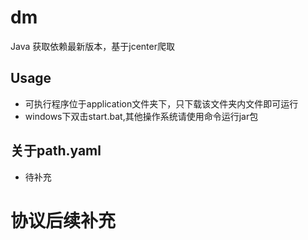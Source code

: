 # dm

Java 获取依赖最新版本，基于jcenter爬取

## Usage

- 可执行程序位于application文件夹下，只下载该文件夹内文件即可运行
- windows下双击start.bat,其他操作系统请使用命令运行jar包

## 关于path.yaml

- 待补充

# 协议后续补充
